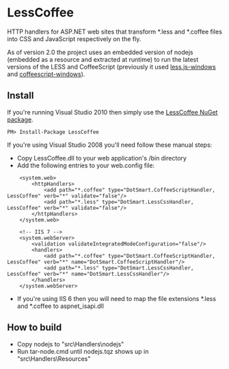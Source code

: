 # LessCoffee

HTTP handlers for ASP.NET web sites that transform *.less and *.coffee files into CSS and JavaScript respectively on the fly.

As of version 2.0 the project uses an embedded version of nodejs (embedded as a resource and extracted at runtime) to run the latest versions of the LESS and CoffeeScript (previously it used [less.js-windows](https://github.com/duncansmart/less.js-windows) and [coffeescript-windows](https://github.com/duncansmart/coffeescript-windows)).

## Install

If you're running Visual Studio 2010 then simply use the [LessCoffee NuGet package](http://nuget.org/List/Packages/LessCoffee).

    PM> Install-Package LessCoffee

If you're using Visual Studio 2008 you'll need follow these manual steps:

* Copy LessCoffee.dll to your web application's /bin directory
* Add the following entries to your web.config file:

```
    <system.web>
        <httpHandlers>
            <add path="*.coffee" type="DotSmart.CoffeeScriptHandler, LessCoffee" verb="*" validate="false"/>
            <add path="*.less" type="DotSmart.LessCssHandler, LessCoffee" verb="*" validate="false"/>
        </httpHandlers>
    </system.web>

    <!-- IIS 7 -->
    <system.webServer>
        <validation validateIntegratedModeConfiguration="false"/>
        <handlers>
            <add path="*.coffee" type="DotSmart.CoffeeScriptHandler, LessCoffee" verb="*" name="DotSmart.CoffeeScriptHandler"/>
            <add path="*.less" type="DotSmart.LessCssHandler, LessCoffee" verb="*" name="DotSmart.LessCssHandler"/>
        </handlers>
    </system.webServer>
```

* If you're using IIS 6 then you will need to map the file extensions *.less and *.coffee to aspnet_isapi.dll

## How to build

- Copy nodejs to "src\Handlers\nodejs"
- Run tar-node.cmd until nodejs.tqz shows up in "src\Handlers\Resources"


